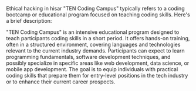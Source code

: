 Ethical hacking in hisar
"TEN Coding Campus" typically refers to a coding bootcamp or educational program focused on teaching coding skills. Here's a brief description:

"TEN Coding Campus" is an intensive educational program designed to teach participants coding skills in a short period. It offers hands-on training,
often in a structured environment, covering languages and technologies relevant to the current industry demands. Participants can expect to learn programming
fundamentals, software development techniques, and possibly specialize in specific areas like web development, data science, or mobile app development. The goal 
is to equip individuals with practical coding skills that prepare them for entry-level positions in the tech industry or to enhance their current career prospects.

